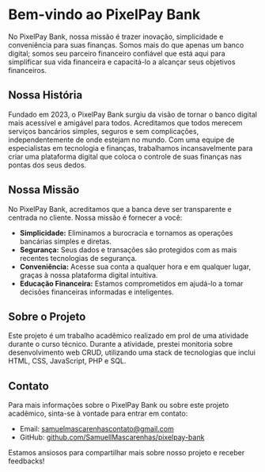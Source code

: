 # Bem-vindo ao PixelPay Bank

No PixelPay Bank, nossa missão é trazer inovação, simplicidade e conveniência para suas finanças. Somos mais do que apenas um banco digital; somos seu parceiro financeiro confiável que está aqui para simplificar sua vida financeira e capacitá-lo a alcançar seus objetivos financeiros.

## Nossa História
Fundado em 2023, o PixelPay Bank surgiu da visão de tornar o banco digital mais acessível e amigável para todos. Acreditamos que todos merecem serviços bancários simples, seguros e sem complicações, independentemente de onde estejam no mundo. Com uma equipe de especialistas em tecnologia e finanças, trabalhamos incansavelmente para criar uma plataforma digital que coloca o controle de suas finanças nas pontas dos seus dedos.

## Nossa Missão
No PixelPay Bank, acreditamos que a banca deve ser transparente e centrada no cliente. Nossa missão é fornecer a você:

- **Simplicidade:** Eliminamos a burocracia e tornamos as operações bancárias simples e diretas.
- **Segurança:** Seus dados e transações são protegidos com as mais recentes tecnologias de segurança.
- **Conveniência:** Acesse sua conta a qualquer hora e em qualquer lugar, graças à nossa plataforma digital intuitiva.
- **Educação Financeira:** Estamos comprometidos em ajudá-lo a tomar decisões financeiras informadas e inteligentes.

## Sobre o Projeto
Este projeto é um trabalho acadêmico realizado em prol de uma atividade durante o curso técnico. Durante a atividade, prestei monitoria sobre desenvolvimento web CRUD, utilizando uma stack de tecnologias que inclui HTML, CSS, JavaScript, PHP e SQL.

## Contato
Para mais informações sobre o PixelPay Bank ou sobre este projeto acadêmico, sinta-se à vontade para entrar em contato:

- Email: samuelmascarenhascontato@gmail.com
- GitHub: [github.com/SamuellMascarenhas/pixelpay-bank](https://github.com/SamuellMascarenhas/pixelpay-bank)

Estamos ansiosos para compartilhar mais sobre nosso projeto e receber feedbacks!